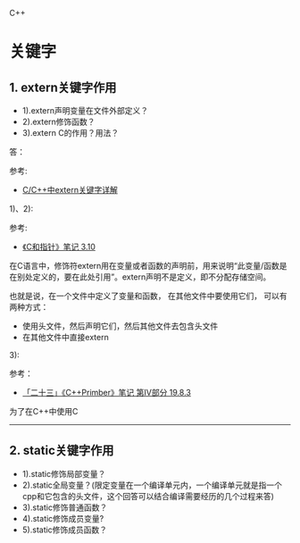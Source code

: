 C++

# 关键字

## 1. extern关键字作用

-	1).extern声明变量在文件外部定义？
-	2).extern修饰函数？
-	3).extern C的作用？用法？

答：

参考:
-	[C/C++中extern关键字详解](http://blog.csdn.net/big_bit/article/details/51595714)


1)、2):

参考:

-	[《C和指针》笔记 3.10](https://guanjunjian.github.io/2017/01/09/study-19-pointers-on-c-summary/)

在C语言中，修饰符extern用在变量或者函数的声明前，用来说明“此变量/函数是在别处定义的，要在此处引用”。extern声明不是定义，即不分配存储空间。

也就是说，在一个文件中定义了变量和函数， 在其他文件中要使用它们， 可以有两种方式：

-	使用头文件，然后声明它们，然后其他文件去包含头文件
-	在其他文件中直接extern

3):

参考：

-	[「二十三」《C++Primber》笔记 第IV部分 19.8.3](https://guanjunjian.github.io/2017/02/09/study-23-cpp-primer-summary_4/)

为了在C++中使用C

---

## 2. static关键字作用

-	1).static修饰局部变量？
-	2).static全局变量？(限定变量在一个编译单元内，一个编译单元就是指一个cpp和它包含的头文件，这个回答可以结合编译需要经历的几个过程来答)
-	3).static修饰普通函数？
-	4).static修饰成员变量?
-	5).static修饰成员函数？



